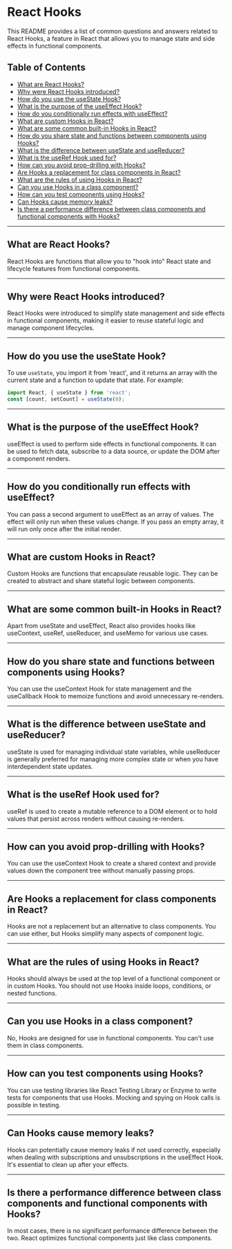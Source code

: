 # React Hooks

This README provides a list of common questions and answers related to React Hooks, a feature in React that allows you to manage state and side effects in functional components.

## Table of Contents

- [What are React Hooks?](#what-are-react-hooks)
- [Why were React Hooks introduced?](#why-were-react-hooks-introduced)
- [How do you use the useState Hook?](#how-do-you-use-the-usestate-hook)
- [What is the purpose of the useEffect Hook?](#what-is-the-purpose-of-the-useeffect-hook)
- [How do you conditionally run effects with useEffect?](#how-do-you-conditionally-run-effects-with-useeffect)
- [What are custom Hooks in React?](#what-are-custom-hooks-in-react)
- [What are some common built-in Hooks in React?](#what-are-some-common-built-in-hooks-in-react)
- [How do you share state and functions between components using Hooks?](#how-do-you-share-state-and-functions-between-components-using-hooks)
- [What is the difference between useState and useReducer?](#what-is-the-difference-between-usestate-and-usereducer)
- [What is the useRef Hook used for?](#what-is-the-useref-hook-used-for)
- [How can you avoid prop-drilling with Hooks?](#how-can-you-avoid-prop-drilling-with-hooks)
- [Are Hooks a replacement for class components in React?](#are-hooks-a-replacement-for-class-components-in-react)
- [What are the rules of using Hooks in React?](#what-are-the-rules-of-using-hooks-in-react)
- [Can you use Hooks in a class component?](#can-you-use-hooks-in-a-class-component)
- [How can you test components using Hooks?](#how-can-you-test-components-using-hooks)
- [Can Hooks cause memory leaks?](#can-hooks-cause-memory-leaks)
- [Is there a performance difference between class components and functional components with Hooks?](#is-there-a-performance-difference-between-class-components-and-functional-components-with-hooks)

---

## What are React Hooks?

React Hooks are functions that allow you to "hook into" React state and lifecycle features from functional components.

---

## Why were React Hooks introduced?

React Hooks were introduced to simplify state management and side effects in functional components, making it easier to reuse stateful logic and manage component lifecycles.

---

## How do you use the useState Hook?

To use `useState`, you import it from 'react', and it returns an array with the current state and a function to update that state. For example:

```jsx
import React, { useState } from 'react';
const [count, setCount] = useState(0);
```
---

## What is the purpose of the useEffect Hook?
useEffect is used to perform side effects in functional components. It can be used to fetch data, subscribe to a data source, or update the DOM after a component renders.

---

## How do you conditionally run effects with useEffect?
You can pass a second argument to useEffect as an array of values. The effect will only run when these values change. If you pass an empty array, it will run only once after the initial render.

---

## What are custom Hooks in React?
Custom Hooks are functions that encapsulate reusable logic. They can be created to abstract and share stateful logic between components.

---

## What are some common built-in Hooks in React?
Apart from useState and useEffect, React also provides hooks like useContext, useRef, useReducer, and useMemo for various use cases.

---

## How do you share state and functions between components using Hooks?
You can use the useContext Hook for state management and the useCallback Hook to memoize functions and avoid unnecessary re-renders.

---

## What is the difference between useState and useReducer?
useState is used for managing individual state variables, while useReducer is generally preferred for managing more complex state or when you have interdependent state updates.

---

## What is the useRef Hook used for?
useRef is used to create a mutable reference to a DOM element or to hold values that persist across renders without causing re-renders.

---

## How can you avoid prop-drilling with Hooks?
You can use the useContext Hook to create a shared context and provide values down the component tree without manually passing props.

---

## Are Hooks a replacement for class components in React?
Hooks are not a replacement but an alternative to class components. You can use either, but Hooks simplify many aspects of component logic.

---

## What are the rules of using Hooks in React?
Hooks should always be used at the top level of a functional component or in custom Hooks. You should not use Hooks inside loops, conditions, or nested functions.

---

## Can you use Hooks in a class component?
No, Hooks are designed for use in functional components. You can't use them in class components.

---

## How can you test components using Hooks?
You can use testing libraries like React Testing Library or Enzyme to write tests for components that use Hooks. Mocking and spying on Hook calls is possible in testing.

---

## Can Hooks cause memory leaks?
Hooks can potentially cause memory leaks if not used correctly, especially when dealing with subscriptions and unsubscriptions in the useEffect Hook. It's essential to clean up after your effects.

---

## Is there a performance difference between class components and functional components with Hooks?
In most cases, there is no significant performance difference between the two. React optimizes functional components just like class components.
